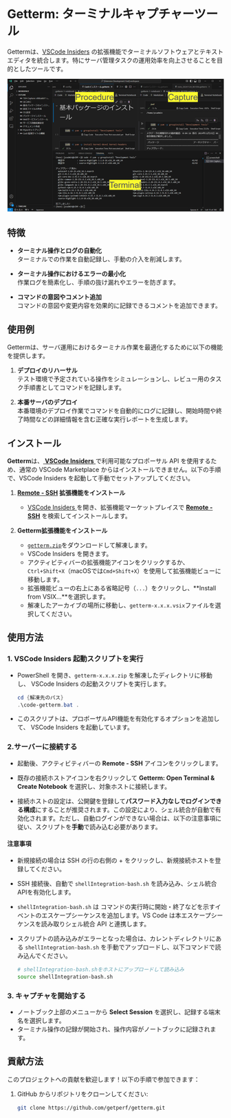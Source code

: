 
# Getterm: ターミナルキャプチャーツール

Gettermは、[VSCode Insiders](https://code.visualstudio.com/insiders) の拡張機能でターミナルソフトウェアとテキストエディタを統合します。特にサーバ管理タスクの運用効率を向上させることを目的としたツールです。

![Getterm使用例](assets/getterm-usage.png)

## 特徴

- **ターミナル操作とログの自動化**  
    ターミナルでの作業を自動記録し、手動の介入を削減します。
    
- **ターミナル操作におけるエラーの最小化**  
    作業ログを簡素化し、手順の抜け漏れやエラーを防ぎます。
    
- **コマンドの意図やコメント追加**  
    コマンドの意図や変更内容を効果的に記録できるコメントを追加できます。
    

## 使用例

Gettermは、サーバ運用におけるターミナル作業を最適化するために以下の機能を提供します。

1. **デプロイのリハーサル**  
    テスト環境で予定されている操作をシミュレーションし、レビュー用のタスク手順書としてコマンドを記録します。
    
2. **本番サーバのデプロイ**  
    本番環境のデプロイ作業でコマンドを自動的にログに記録し、開始時間や終了時間などの詳細情報を含む正確な実行レポートを生成します。
    

## インストール

**Getterm**は、[ **VSCode Insiders** ](https://code.visualstudio.com/insiders)で利用可能なプロポーサル API を使用するため、通常の VSCode Marketplace からはインストールできません。以下の手順で、VSCode Insiders を起動して手動でセットアップしてください。

1.  **[Remote - SSH](https://marketplace.visualstudio.com/items?itemName=ms-vscode-remote.remote-ssh) 拡張機能をインストール**
    
    - [ VSCode Insiders ](https://code.visualstudio.com/insiders)を開き、拡張機能マーケットプレイスで [**Remote - SSH**](https://marketplace.visualstudio.com/items?itemName=ms-vscode-remote.remote-ssh) を検索してインストールします。
    
2. **Getterm拡張機能をインストール**
    
    - [`getterm.zip`](https://github.com/getperf/getterm/tags)をダウンロードして解凍します。
    - VSCode Insiders を開きます。
    - アクティビティバーの拡張機能アイコンをクリックするか、`Ctrl+Shift+X`（macOSでは`Cmd+Shift+X`）を使用して拡張機能ビューに移動します。
    - 拡張機能ビューの右上にある省略記号（`...`）をクリックし、**Install from VSIX...**を選択します。
    - 解凍したアーカイブの場所に移動し、`getterm-x.x.x.vsix`ファイルを選択してください。


## 使用方法

### 1. **VSCode Insiders 起動スクリプトを実行**
    
- PowerShell を開き、`getterm-x.x.x.zip` を解凍したディレクトリに移動し、 VSCode Insiders の起動スクリプトを実行します。
    
    ```powershell
    cd {解凍先のパス}
    .\code-getterm.bat .
    ```
    
- このスクリプトは、プロポーザルAPI機能を有効化するオプションを追加して、 VSCode Insiders を起動しています。
        
### 2.**サーバーに接続する**
    
- 起動後、アクティビティバーの **Remote - SSH** アイコンをクリックします。
    
- 既存の接続ホストアイコンを右クリックして **Getterm: Open Terminal & Create Notebook** を選択し、対象ホストに接続します。

- 接続ホストの設定は、公開鍵を登録して**パスワード入力なしでログインできる構成**にすることが推奨されます。この設定により、シェル統合が自動で有効化されます。ただし、自動ログインができない場合は、以下の注意事項に従い、スクリプトを**手動**で読み込む必要があります。

#### 注意事項

- 新規接続の場合は SSH の行の右側の + をクリックし、新規接続ホストを登録してください。
    
- SSH 接続後、自動で `shellIntegration-bash.sh` を読み込み、シェル統合APIを有効化します。
    
- `shellIntegration-bash.sh` は コマンドの実行時に開始・終了などを示すイベントのエスケープシーケンスを追加します。VS Code は本エスケープシーケンスを読み取りシェル統合 API と連携します。
    
- スクリプトの読み込みがエラーとなった場合は、カレントディレクトリにある `shellIntegration-bash.sh` を手動でアップロードし、以下コマンドで読み込んでください。
    
    ```bash
    # shellIntegration-bash.shをホストにアップロードして読み込み
    source shellIntegration-bash.sh
    ```
        
### 3. **キャプチャを開始する**
    
- ノートブック上部のメニューから **Select Session** を選択し、記録する端末名を選択します。
- ターミナル操作の記録が開始され、操作内容がノートブックに記録されます。

## 貢献方法

このプロジェクトへの貢献を歓迎します！以下の手順で参加できます：

1. GitHub からリポジトリをクローンしてください:

    ```bash
    git clone https://github.com/getperf/getterm.git
    ```
